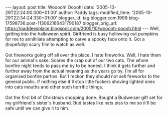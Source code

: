 \-\-- layout: post title: Wooooh! Ooooh! date:
\'2005-10-29T22:24:00.000+01:00\' author: Paddy tags: modified\_time:
\'2005-10-29T22:34:24.330+01:00\' blogger\_id:
tag:blogger.com,1999:blog-17598736.post-113062166431790187
blogger\_orig\_url:
https://paddeesplace.blogspot.com/2005/10/wooooh-ooooh.html \-\-- Well,
getting into the halloween spirit. Girlfriend is busy hollowing out
pumpkins for me to annihilate attempting to carve a spooky face onto it.
Got a (hopefully) scary film to watch as well.\
\
Got fireworks going off all over the place. I hate fireworks. Well, I
hate them for our animal\`s sake. Scares the crap out of our two cats.
The whole bonfire night tends to pass me by to be honest. I think it
gets further and further away from the actual meaning as the years go
by. I\`m all for organised bonfire parties. But I reckon they should not
sell fireworks to the general public. If nothing else it\`ll stop little
fuckers shoving lighted ones into cats mouths and other such horrific
things.\
\
Got the first bit of Christmas shopping done. Bought a Budweiser gift
set for my girlfriend\`s sister\`s husband. Bud tastes like nats piss to
me so it\`ll be safe until we can give it to him.
